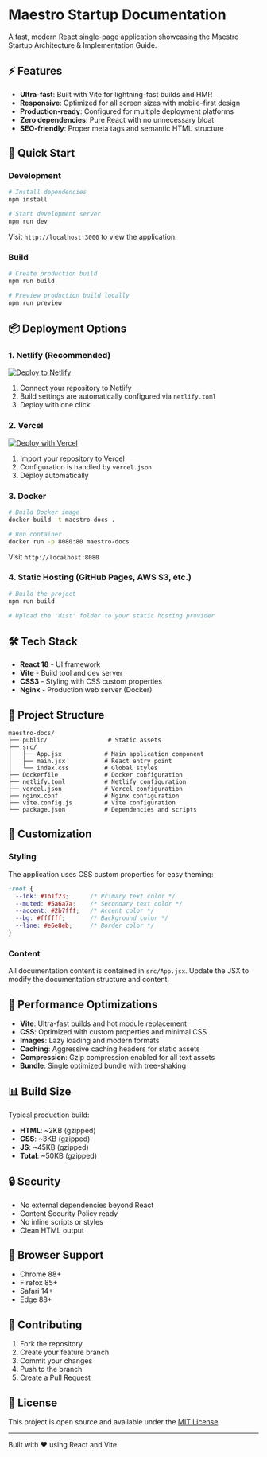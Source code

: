 # Maestro Startup Documentation

A fast, modern React single-page application showcasing the Maestro Startup Architecture & Implementation Guide.

## ⚡ Features

- **Ultra-fast**: Built with Vite for lightning-fast builds and HMR
- **Responsive**: Optimized for all screen sizes with mobile-first design
- **Production-ready**: Configured for multiple deployment platforms
- **Zero dependencies**: Pure React with no unnecessary bloat
- **SEO-friendly**: Proper meta tags and semantic HTML structure

## 🚀 Quick Start

### Development

```bash
# Install dependencies
npm install

# Start development server
npm run dev
```

Visit `http://localhost:3000` to view the application.

### Build

```bash
# Create production build
npm run build

# Preview production build locally
npm run preview
```

## 📦 Deployment Options

### 1. Netlify (Recommended)

[![Deploy to Netlify](https://www.netlify.com/img/deploy/button.svg)](https://app.netlify.com/start/deploy?repository=YOUR_REPO_URL)

1. Connect your repository to Netlify
2. Build settings are automatically configured via `netlify.toml`
3. Deploy with one click

### 2. Vercel

[![Deploy with Vercel](https://vercel.com/button)](https://vercel.com/new/clone?repository-url=YOUR_REPO_URL)

1. Import your repository to Vercel
2. Configuration is handled by `vercel.json`
3. Deploy automatically

### 3. Docker

```bash
# Build Docker image
docker build -t maestro-docs .

# Run container
docker run -p 8080:80 maestro-docs
```

Visit `http://localhost:8080`

### 4. Static Hosting (GitHub Pages, AWS S3, etc.)

```bash
# Build the project
npm run build

# Upload the 'dist' folder to your static hosting provider
```

## 🛠️ Tech Stack

- **React 18** - UI framework
- **Vite** - Build tool and dev server
- **CSS3** - Styling with CSS custom properties
- **Nginx** - Production web server (Docker)

## 📁 Project Structure

```
maestro-docs/
├── public/                 # Static assets
├── src/
│   ├── App.jsx            # Main application component
│   ├── main.jsx           # React entry point
│   └── index.css          # Global styles
├── Dockerfile             # Docker configuration
├── netlify.toml           # Netlify configuration
├── vercel.json            # Vercel configuration
├── nginx.conf             # Nginx configuration
├── vite.config.js         # Vite configuration
└── package.json           # Dependencies and scripts
```

## 🎨 Customization

### Styling

The application uses CSS custom properties for easy theming:

```css
:root {
  --ink: #1b1f23;      /* Primary text color */
  --muted: #5a6a7a;    /* Secondary text color */
  --accent: #2b7fff;   /* Accent color */
  --bg: #ffffff;       /* Background color */
  --line: #e6e8eb;     /* Border color */
}
```

### Content

All documentation content is contained in `src/App.jsx`. Update the JSX to modify the documentation structure and content.

## 🔧 Performance Optimizations

- **Vite**: Ultra-fast builds and hot module replacement
- **CSS**: Optimized with custom properties and minimal CSS
- **Images**: Lazy loading and modern formats
- **Caching**: Aggressive caching headers for static assets
- **Compression**: Gzip compression enabled for all text assets
- **Bundle**: Single optimized bundle with tree-shaking

## 📊 Build Size

Typical production build:
- **HTML**: ~2KB (gzipped)
- **CSS**: ~3KB (gzipped)  
- **JS**: ~45KB (gzipped)
- **Total**: ~50KB (gzipped)

## 🔒 Security

- No external dependencies beyond React
- Content Security Policy ready
- No inline scripts or styles
- Clean HTML output

## 📱 Browser Support

- Chrome 88+
- Firefox 85+
- Safari 14+
- Edge 88+

## 🤝 Contributing

1. Fork the repository
2. Create your feature branch
3. Commit your changes
4. Push to the branch
5. Create a Pull Request

## 📄 License

This project is open source and available under the [MIT License](LICENSE).

---

Built with ❤️ using React and Vite
